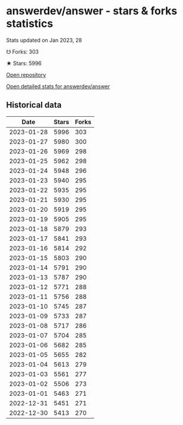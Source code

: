 # answerdev/answer - stars & forks statistics

Stats updated on Jan 2023, 28

☋ Forks: 303

★ Stars: 5996

[Open repository](https://github.com/answerdev/answer)

[Open detailed stats for answerdev/answer](https://reviewgithub.com/rep/answerdev/answer)

## Historical data
| Date | Stars | Forks |
|------|-------|-------|
| 2023-01-28 | 5996 | 303 | 
| 2023-01-27 | 5980 | 300 | 
| 2023-01-26 | 5969 | 298 | 
| 2023-01-25 | 5962 | 298 | 
| 2023-01-24 | 5948 | 296 | 
| 2023-01-23 | 5940 | 295 | 
| 2023-01-22 | 5935 | 295 | 
| 2023-01-21 | 5930 | 295 | 
| 2023-01-20 | 5919 | 295 | 
| 2023-01-19 | 5905 | 295 | 
| 2023-01-18 | 5879 | 293 | 
| 2023-01-17 | 5841 | 293 | 
| 2023-01-16 | 5814 | 292 | 
| 2023-01-15 | 5803 | 290 | 
| 2023-01-14 | 5791 | 290 | 
| 2023-01-13 | 5787 | 290 | 
| 2023-01-12 | 5771 | 288 | 
| 2023-01-11 | 5756 | 288 | 
| 2023-01-10 | 5745 | 287 | 
| 2023-01-09 | 5733 | 287 | 
| 2023-01-08 | 5717 | 286 | 
| 2023-01-07 | 5704 | 285 | 
| 2023-01-06 | 5682 | 285 | 
| 2023-01-05 | 5655 | 282 | 
| 2023-01-04 | 5613 | 279 | 
| 2023-01-03 | 5561 | 277 | 
| 2023-01-02 | 5506 | 273 | 
| 2023-01-01 | 5463 | 271 | 
| 2022-12-31 | 5451 | 271 | 
| 2022-12-30 | 5413 | 270 | 

